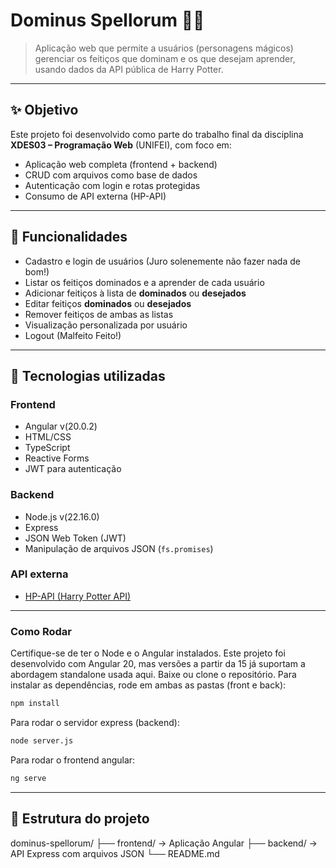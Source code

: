 # Dominus Spellorum 🧙‍♂️

> Aplicação web que permite a usuários (personagens mágicos) gerenciar os feitiços que dominam e os que desejam aprender, usando dados da API pública de Harry Potter.

---

## ✨ Objetivo

Este projeto foi desenvolvido como parte do trabalho final da disciplina **XDES03 – Programação Web** (UNIFEI), com foco em:

- Aplicação web completa (frontend + backend)
- CRUD com arquivos como base de dados
- Autenticação com login e rotas protegidas
- Consumo de API externa (HP-API)

---

## 🧪 Funcionalidades

- Cadastro e login de usuários (Juro solenemente não fazer nada de bom!)
- Listar os feitiços dominados e a aprender de cada usuário
- Adicionar feitiços à lista de **dominados** ou **desejados**
- Editar feitiços **dominados** ou **desejados**
- Remover feitiços de ambas as listas
- Visualização personalizada por usuário
- Logout (Malfeito Feito!)

---

## 🧰 Tecnologias utilizadas

### Frontend
- Angular v(20.0.2)
- HTML/CSS
- TypeScript
- Reactive Forms
- JWT para autenticação

### Backend
- Node.js v(22.16.0)
- Express
- JSON Web Token (JWT)
- Manipulação de arquivos JSON (`fs.promises`)

### API externa
- [HP-API (Harry Potter API)](https://hp-api.onrender.com/)

---


### Como Rodar
Certifique-se de ter o Node e o Angular instalados. Este projeto foi desenvolvido com Angular 20, mas versões a partir da 15 já suportam a abordagem standalone usada aqui.
Baixe ou clone o repositório.
Para instalar as dependências, rode em ambas as pastas (front e back):

```bash
npm install
```
Para rodar o servidor express (backend):

```bash
node server.js
```

Para rodar o frontend angular:
```bash
ng serve
```
---

## 📂 Estrutura do projeto

dominus-spellorum/
├── frontend/ → Aplicação Angular
├── backend/ → API Express com arquivos JSON
└── README.md